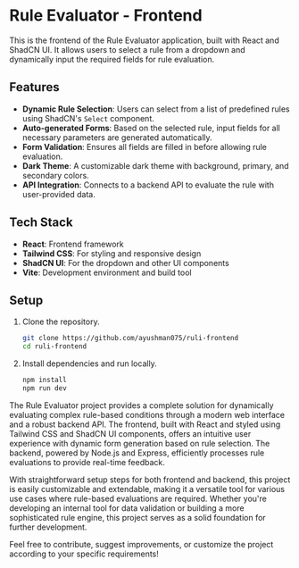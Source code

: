 # Rule Evaluator - Frontend

This is the frontend of the Rule Evaluator application, built with React and ShadCN UI. It allows users to select a rule from a dropdown and dynamically input the required fields for rule evaluation.

## Features

- **Dynamic Rule Selection**: Users can select from a list of predefined rules using ShadCN's `Select` component.
- **Auto-generated Forms**: Based on the selected rule, input fields for all necessary parameters are generated automatically.
- **Form Validation**: Ensures all fields are filled in before allowing rule evaluation.
- **Dark Theme**: A customizable dark theme with background, primary, and secondary colors.
- **API Integration**: Connects to a backend API to evaluate the rule with user-provided data.

## Tech Stack

- **React**: Frontend framework
- **Tailwind CSS**: For styling and responsive design
- **ShadCN UI**: For the dropdown and other UI components
- **Vite**: Development environment and build tool

## Setup

1. Clone the repository.
   ```bash
   git clone https://github.com/ayushman075/ruli-frontend
   cd ruli-frontend

2. Install dependencies and run locally.
   ```bash
   npm install
   npm run dev

The Rule Evaluator project provides a complete solution for dynamically evaluating complex rule-based conditions through a modern web interface and a robust backend API. The frontend, built with React and styled using Tailwind CSS and ShadCN UI components, offers an intuitive user experience with dynamic form generation based on rule selection. The backend, powered by Node.js and Express, efficiently processes rule evaluations to provide real-time feedback.

With straightforward setup steps for both frontend and backend, this project is easily customizable and extendable, making it a versatile tool for various use cases where rule-based evaluations are required. Whether you're developing an internal tool for data validation or building a more sophisticated rule engine, this project serves as a solid foundation for further development.

Feel free to contribute, suggest improvements, or customize the project according to your specific requirements!
